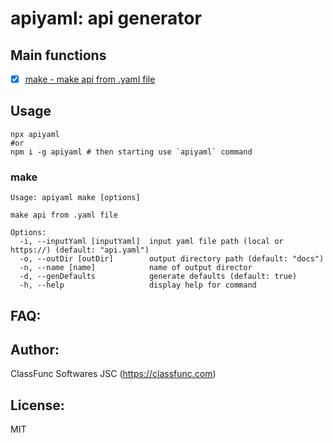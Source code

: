 # apiyaml: api generator

## Main functions

- [x] [make - make api from .yaml file](#make)

## Usage

```shell
npx apiyaml
#or
npm i -g apiyaml # then starting use `apiyaml` command
```

### <a id="make">make</a>

```
Usage: apiyaml make [options]

make api from .yaml file

Options:
  -i, --inputYaml [inputYaml]  input yaml file path (local or https://) (default: "api.yaml")
  -o, --outDir [outDir]        output directory path (default: "docs")
  -n, --name [name]            name of output director
  -d, --genDefaults            generate defaults (default: true)
  -h, --help                   display help for command

```

## FAQ:

## Author:

ClassFunc Softwares JSC (https://classfunc.com)

## License:

MIT
